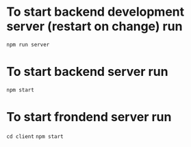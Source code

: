 # To start backend development server (restart on change) run 
`npm run server`
# To start backend server run 
`npm start`
# To start frondend server run
`cd client`
`npm start`
